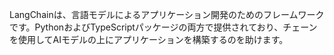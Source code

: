 LangChainは、言語モデルによるアプリケーション開発のためのフレームワークです。PythonおよびTypeScriptパッケージの両方で提供されており、チェーンを使用してAIモデルの上にアプリケーションを構築するのを助けます。
